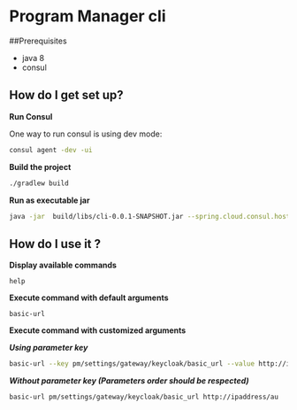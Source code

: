 # Program Manager cli

##Prerequisites

* java 8
* consul

## How do I get set up?

**Run Consul**

One way to run consul is using dev mode:

 ```bash
consul agent -dev -ui
```

**Build the project**
```bash
./gradlew build
```

**Run as executable jar**
```bash
java -jar  build/libs/cli-0.0.1-SNAPSHOT.jar --spring.cloud.consul.host=localhost
```

## How do I use it ?
**Display available commands**
```
help
```

**Execute command with default arguments**
```
basic-url
```

**Execute command with customized arguments**

***Using parameter key***
```bash
basic-url --key pm/settings/gateway/keycloak/basic_url --value http://ipaddress/au
```

***Without parameter key (Parameters order should  be respected)***
```bash
basic-url pm/settings/gateway/keycloak/basic_url http://ipaddress/au
```